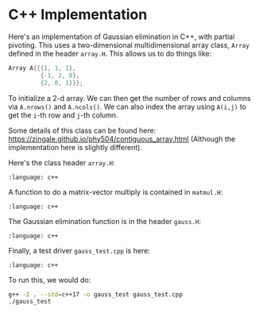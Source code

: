 C++ Implementation
==================

Here's an implementation of Gaussian elimination in C++, with partial pivoting.
This uses a two-dimensional multidimensional array class, ``Array`` defined
in the header ``array.H``.  This allows us to do things like:

```c++
Array A{{{1, 1, 1},
         {-1, 2, 0},
         {2, 0, 1}}};
```

To initialize a 2-d array.  We can then get the number of rows and
columns via ``A.nrows()`` and ``A.ncols()``.  We can also index the
array using ``A(i,j)`` to get the ``i``-th row and ``j``-th column.

Some details of this class can be found here: https://zingale.github.io/phy504/contiguous_array.html
(Although the implementation here is slightly different).

Here's the class header ``array.H``:

```{literalinclude} ../../../examples/linear-algebra/array.H
:language: c++
```

A function to do a matrix-vector multiply is contained in ``matmul.H``:

```{literalinclude} ../../../examples/linear-algebra/matmul.H
:language: c++
```

The Gaussian elimination function is in the header ``gauss.H``:

```{literalinclude} ../../../examples/linear-algebra/gauss.H
:language: c++
```

Finally, a test driver ``gauss_test.cpp`` is here:

```{literalinclude} ../../../examples/linear-algebra/gauss_test.cpp
:language: c++
```

To run this, we would do:

```bash
g++ -I . --std=c++17 -o gauss_test gauss_test.cpp
./gauss_test
```
